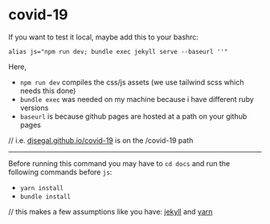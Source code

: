 # covid-19

If you want to test it local, maybe add this to your bashrc:
```
alias js="npm run dev; bundle exec jekyll serve --baseurl ''"
```

Here,
+ `npm run dev` compiles the css/js assets (we use tailwind scss which needs this done)
+ `bundle exec` was needed on my machine because i have different ruby versions
+ `baseurl` is because github pages are hosted at a path on your github pages

// i.e. [djsegal.github.io/covid-19](https://djsegal.github.io/covid-19/) is on the /covid-19 path

----

Before running this command you may have to `cd docs` and run the following commands before `js`:

+ `yarn install`
+ `bundle install`

// this makes a few assumptions like you have: [jekyll](https://jekyllrb.com) and [yarn](https://classic.yarnpkg.com/en/docs/install)
